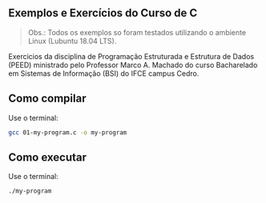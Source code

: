 ## Exemplos e Exercícios do Curso de C

> Obs.: Todos os exemplos so foram testados utilizando o ambiente Linux (Lubuntu 18.04 LTS).

Exercicios da disciplina de Programação Estruturada e Estrutura de Dados (PEED) ministrado pelo Professor Marco A. Machado do curso Bacharelado em Sistemas de Informação (BSI) do IFCE campus Cedro.

## Como compilar

Use o terminal:
```bash
gcc 01-my-program.c -o my-program
```

## Como executar

Use o terminal:
```bash
./my-program
```

